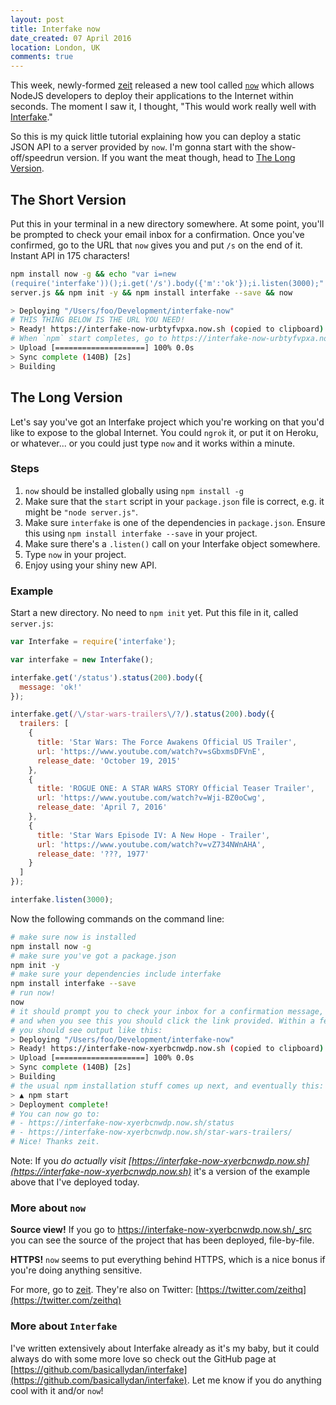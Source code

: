 ```yaml
---
layout: post
title: Interfake now
date_created: 07 April 2016
location: London, UK
comments: true
---
```


This week, newly-formed [zeit](https://zeit.co/) released a new tool called
[`now`](https://zeit.co/now) which allows NodeJS developers to deploy their applications to the
Internet within seconds. The moment I saw it, I thought, "This would work
really well with [Interfake](https://github.com/basicallydan/interfake)."

So this is my quick little tutorial explaining how you can deploy a static JSON
API to a server provided by `now`. I'm gonna start with the show-off/speedrun
version. If you want the meat though, head to [The Long Version](#the-long-version).

## The Short Version

Put this in your terminal in a new directory somewhere. At some point, you'll
be prompted to check your email inbox for a confirmation. Once you've
confirmed, go to the URL that `now` gives you and put `/s` on the end of it.
Instant API in 175 characters!

```bash
npm install now -g && echo "var i=new
(require('interfake'))();i.get('/s').body({'m':'ok'});i.listen(3000);" >>
server.js && npm init -y && npm install interfake --save && now
```

```bash
> Deploying "/Users/foo/Development/interfake-now"
# THIS THING BELOW IS THE URL YOU NEED!
> Ready! https://interfake-now-urbtyfvpxa.now.sh (copied to clipboard) [1s]
# When `npm` start completes, go to https://interfake-now-urbtyfvpxa.now.sh/s
> Upload [====================] 100% 0.0s
> Sync complete (140B) [2s] 
> Building
```

## The Long Version

Let's say you've got an Interfake project which you're working on that you'd
like to expose to the global Internet. You could `ngrok` it, or put it on
Heroku, or whatever... or you could just type `now` and it works within a
minute.

### Steps

1. `now` should be installed globally using `npm install -g`
2. Make sure that the `start` script in your `package.json` file is correct,
  e.g. it might be `"node server.js"`.
3. Make sure `interfake` is one of the dependencies in `package.json`. Ensure
  this using `npm install interfake --save` in your project.
4. Make sure there's a `.listen()` call on your Interfake object somewhere.
5. Type `now` in your project.
6. Enjoy using your shiny new API.

### Example

Start a new directory. No need to `npm init` yet. Put this file in it, called
`server.js`:

```javascript
var Interfake = require('interfake');

var interfake = new Interfake();

interfake.get('/status').status(200).body({
  message: 'ok!'
});

interfake.get(/\/star-wars-trailers\/?/).status(200).body({
  trailers: [
    {
      title: 'Star Wars: The Force Awakens Official US Trailer',
      url: 'https://www.youtube.com/watch?v=sGbxmsDFVnE',
      release_date: 'October 19, 2015'
    },
    {
      title: 'ROGUE ONE: A STAR WARS STORY Official Teaser Trailer',
      url: 'https://www.youtube.com/watch?v=Wji-BZ0oCwg',
      release_date: 'April 7, 2016'
    },
    {
      title: 'Star Wars Episode IV: A New Hope - Trailer',
      url: 'https://www.youtube.com/watch?v=vZ734NWnAHA',
      release_date: '???, 1977'
    }
  ]
});

interfake.listen(3000);
```

Now the following commands on the command line:

```bash
# make sure now is installed
npm install now -g
# make sure you've got a package.json
npm init -y
# make sure your dependencies include interfake
npm install interfake --save
# run now!
now
# it should prompt you to check your inbox for a confirmation message, 
# and when you see this you should click the link provided. Within a few seconds
# you should see output like this:
> Deploying "/Users/foo/Development/interfake-now"
> Ready! https://interfake-now-xyerbcnwdp.now.sh (copied to clipboard) [1s]
> Upload [====================] 100% 0.0s
> Sync complete (140B) [2s] 
> Building
# the usual npm installation stuff comes up next, and eventually this:
> ▲ npm start
> Deployment complete!
# You can now go to:
# - https://interfake-now-xyerbcnwdp.now.sh/status
# - https://interfake-now-xyerbcnwdp.now.sh/star-wars-trailers/
# Nice! Thanks zeit.
```

Note: If you _do actually visit [https://interfake-now-xyerbcnwdp.now.sh](https://interfake-now-xyerbcnwdp.now.sh)_
it's a version of the example above that I've deployed today.

### More about `now`

**Source view!** If you go to https://interfake-now-xyerbcnwdp.now.sh/_src you
can see the source of the project that has been deployed, file-by-file.

**HTTPS!** `now` seems to put everything behind HTTPS, which is a nice bonus if
you're doing anything sensitive.

For more, go to [zeit](https://zeit.co/now). They're also on Twitter: [https://twitter.com/zeithq](https://twitter.com/zeithq)

### More about `Interfake`

I've written extensively about Interfake already as it's my baby, but it could
always do with some more love so check out the GitHub page at
[https://github.com/basicallydan/interfake](https://github.com/basicallydan/interfake).
Let me know if you do anything cool with it and/or `now`!

